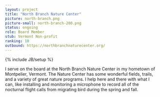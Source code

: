```yaml
---
layout: project
title: "North Branch Nature Center"
picture: north-branch.png
picture-small: north-branch-200.png
status: ongoing
role: Board Member
stub: Vermont Non-profit
ranking: 10
outbound: https://northbranchnaturecenter.org/
---
```

{% include JB/setup %}

I serve on the board at the North Branch Nature Center in my hometown of Montpelier, Vermont. The Nature Center has some wonderful fields, trails, and a variety of great nature programs. I help here and there with what I can, like installing and monitoring a microphone to record all of the nocturnal flight calls from migrating bird during the spring and fall.
